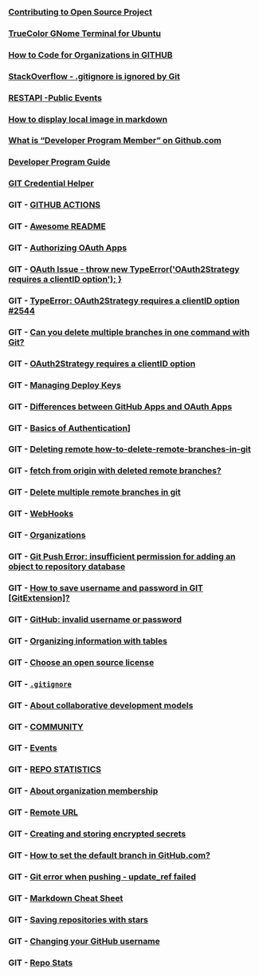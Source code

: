 
### [Contributing to Open Source Project](https://akrabat.com/the-beginners-guide-to-contributing-to-a-github-project/?replytocom=32292#respond)

### [TrueColor GNome Terminal for Ubuntu](https://www.homeonrails.com/2016/05/truecolor-in-gnome-terminal-tmux-and-neovim/)

### [How to Code for Organizations in GITHUB](https://www.google.com/search?q=how+to+code+for+organizations+in+github&oq=how+to+code+for+organizations+in+github&aqs=chrome..69i57.11756j0j1&sourceid=chrome&ie=UTF-8)

### [StackOverflow - .gitignore is ignored by Git](https://stackoverflow.com/questions/11451535/gitignore-is-ignored-by-git)

### [RESTAPI -Public Events](https://developer.github.com/v3/activity/events/#list-public-events)

### [How to display local image in markdown](https://stackoverflow.com/questions/41604263/how-to-display-local-image-in-markdown)

### [What is “Developer Program Member” on Github.com](https://stackoverflow.com/questions/28255341/what-is-developer-program-member-on-github-com)

### [Developer Program Guide](https://developer.github.com/v3/guides/)

### [GIT Credential Helper](https://manpages.ubuntu.com/manpages/trusty/man1/git-credential-store.1.html)

### GIT - [GITHUB ACTIONS](https://help.github.com/en/actions)

### GIT - [Awesome README](https://github.com/matiassingers/awesome-readme)

### GIT - [Authorizing OAuth Apps](https://developer.github.com/apps/building-oauth-apps/authorizing-oauth-apps/)

### GIT - [OAuth Issue - throw new TypeError('OAuth2Strategy requires a clientID option'); }](https://stackoverflow.com/questions/50752930/throw-new-typeerroroauth2strategy-requires-a-clientid-option)

### GIT - [TypeError: OAuth2Strategy requires a clientID option #2544](https://github.com/nodejs/help/issues/2544)


### GIT - [Can you delete multiple branches in one command with Git?](https://stackoverflow.com/questions/3670355/can-you-delete-multiple-branches-in-one-command-with-git#:~:text=You%20can%20use%20git%20gui,want%20to%20remove%20%2D%3E%20Delete.)

### GIT - [OAuth2Strategy requires a clientID option](https://teamtreehouse.com/community/oauth2strategy-requires-a-clientid-option)

### GIT - [Managing Deploy Keys](https://developer.github.com/v3/guides/managing-deploy-keys/)

### GIT - [Differences between GitHub Apps and OAuth Apps](https://developer.github.com/apps/differences-between-apps/)

### GIT - [Basics of Authentication](https://developer.github.com/v3/guides/basics-of-authentication/)]

### GIT - [Deleting remote how-to-delete-remote-branches-in-git](https://www.educative.io/edpresso/how-to-delete-remote-branches-in-git)

### GIT - [fetch from origin with deleted remote branches?](https://stackoverflow.com/questions/5751582/fetch-from-origin-with-deleted-remote-branches)

### GIT - [Delete multiple remote branches in git](https://stackoverflow.com/questions/10555136/delete-multiple-remote-branches-in-git#:~:text=You%20can%20do%20it%20from,to%20remove%20the%20remote%20branches.&text=Throw%20in%20a%20grep%20between,a%20subset%20of%20remote%20branches.)

### GIT - [WebHooks](https://developer.github.com/webhooks/)

### GIT - [Organizations](https://developer.github.com/v3/orgs/)

### GIT - [Git Push Error: insufficient permission for adding an object to repository database](https://stackoverflow.com/questions/6448242/git-push-error-insufficient-permission-for-adding-an-object-to-repository-datab)

### GIT - [How to save username and password in GIT [GitExtension]?](https://stackoverflow.com/questions/35942754/how-to-save-username-and-password-in-git-gitextension)

### GIT - [GitHub: invalid username or password](https://stackoverflow.com/questions/29297154/github-invalid-username-or-password)

### GIT - [Organizing information with tables](https://help.github.com/en/github/writing-on-github/organizing-information-with-tables)

### GIT - [Choose an open source license](https://choosealicense.com/)

### GIT - [`.gitignore`](https://help.github.com/en/github/using-git/ignoring-files)

### GIT - [About collaborative development models](https://help.github.com/en/github/collaborating-with-issues-and-pull-requests/about-collaborative-development-models)

### GIT - [COMMUNITY](https://github.community/t/recreating-the-contributions-graph/14448)

### GIT - [Events](https://developer.github.com/enterprise/2.7/v3/activity/events/)

### GIT - [REPO STATISTICS](https://developer.github.com/enterprise/2.7/v3/repos/statistics/)

### GIT - [About organization membership](https://help.github.com/en/github/setting-up-and-managing-your-github-user-account/about-organization-membership)

### GIT - [Remote URL](https://help.github.com/en/github/using-git/changing-a-remotes-url)

### GIT - [Creating and storing encrypted secrets](https://docs.github.com/en/actions/configuring-and-managing-workflows/creating-and-storing-encrypted-secrets)

### GIT - [How to set the default branch in GitHub.com?](https://stackoverflow.com/questions/11334045/how-to-set-the-default-branch-in-github-com)

### GIT - [Git error when pushing - update_ref failed](https://stackoverflow.com/questions/38380009/git-error-when-pushing-update-ref-failed)

### GIT - [Markdown Cheat Sheet](http://nestacms.com/docs/creating-content/markdown-cheat-sheet)

### GIT - [Saving repositories with stars](https://docs.github.com/en/github/getting-started-with-github/saving-repositories-with-stars)

### GIT - [Changing your GitHub username](https://docs.github.com/en/github/setting-up-and-managing-your-github-user-account/changing-your-github-username)

### GIT - [Repo Stats](https://docs.github.com/en/rest/reference/repos#statistics)
